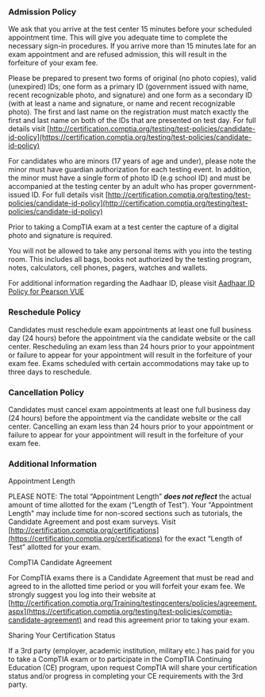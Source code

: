 
### Admission Policy

We ask that you arrive at the test center 15 minutes before your scheduled appointment time. This will give you adequate time to complete the necessary sign-in procedures. If you arrive more than 15 minutes late for an exam appointment and are refused admission, this will result in the forfeiture of your exam fee.

Please be prepared to present two forms of original (no photo copies), valid (unexpired) IDs; one form as a primary ID (government issued with name, recent recognizable photo, and signature) and one form as a secondary ID (with at least a name and signature, or name and recent recognizable photo). The first and last name on the registration must match exactly the first and last name on both of the IDs that are presented on test day. For full details visit [http://certification.comptia.org/testing/test-policies/candidate-id-policy](https://certification.comptia.org/testing/test-policies/candidate-id-policy)

For candidates who are minors (17 years of age and under), please note the minor must have guardian authorization for each testing event. In addition, the minor must have a single form of photo ID (e.g school ID) and must be accompanied at the testing center by an adult who has proper government-issued ID. For full details visit [http://certification.comptia.org/testing/test-policies/candidate-id-policy](http://certification.comptia.org/testing/test-policies/candidate-id-policy)

Prior to taking a CompTIA exam at a test center the capture of a digital photo and signature is required.

You will not be allowed to take any personal items with you into the testing room. This includes all bags, books not authorized by the testing program, notes, calculators, cell phones, pagers, watches and wallets.

For additional information regarding the Aadhaar ID, please visit [Aadhaar ID Policy for Pearson VUE](https://www.pearsonvue.com/content/dam/VUE/vue/global/documents/global-id-policy/Pearson-VUE-Aadhaar-ID-Policy-English.pdf)

### Reschedule Policy
Candidates must reschedule exam appointments at least one full business day (24 hours) before the appointment via the candidate website or the call center. Rescheduling an exam less than 24 hours prior to your appointment or failure to appear for your appointment will result in the forfeiture of your exam fee. Exams scheduled with certain accommodations may take up to three days to reschedule.

### Cancellation Policy
Candidates must cancel exam appointments at least one full business day (24 hours) before the appointment via the candidate website or the call center. Cancelling an exam less than 24 hours prior to your appointment or failure to appear for your appointment will result in the forfeiture of your exam fee.

### Additional Information

Appointment Length

PLEASE NOTE: The total “Appointment Length” **_does not reflect_** the actual amount of time allotted for the exam (“Length of Test”). Your "Appointment Length" may include time for non-scored sections such as tutorials, the Candidate Agreement and post exam surveys. Visit [http://certification.comptia.org/certifications](https://certification.comptia.org/certifications) for the exact “Length of Test” allotted for your exam.

CompTIA Candidate Agreement

For CompTIA exams there is a Candidate Agreement that must be read and agreed to in the allotted time period or you will forfeit your exam fee. We strongly suggest you log into their website at [http://certification.comptia.org/Training/testingcenters/policies/agreement.aspx](https://certification.comptia.org/testing/test-policies/comptia-candidate-agreement) and read this agreement prior to taking your exam.

Sharing Your Certification Status

If a 3rd party (employer, academic institution, military etc.) has paid for you to take a CompTIA exam or to participate in the CompTIA Continuing Education (CE) program, upon request CompTIA will share your certification status and/or progress in completing your CE requirements with the 3rd party.